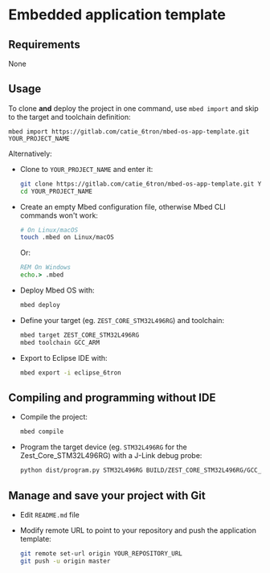 # Embedded application template

## Requirements

None

## Usage

To clone **and** deploy the project in one command, use `mbed import` and skip to
the target and toolchain definition:

    mbed import https://gitlab.com/catie_6tron/mbed-os-app-template.git YOUR_PROJECT_NAME

Alternatively:

* Clone to `YOUR_PROJECT_NAME` and enter it:

    ```sh
    git clone https://gitlab.com/catie_6tron/mbed-os-app-template.git YOUR_PROJECT_NAME
    cd YOUR_PROJECT_NAME
    ```

* Create an empty Mbed configuration file, otherwise Mbed CLI commands won't work:

    ```sh
    # On Linux/macOS
    touch .mbed on Linux/macOS
    ```

    Or:

    ```cmd
    REM On Windows
    echo.> .mbed
    ```

* Deploy Mbed OS with:

    ```sh
    mbed deploy
    ```

* Define your target (eg. `ZEST_CORE_STM32L496RG`) and toolchain:

    ```sh
    mbed target ZEST_CORE_STM32L496RG
    mbed toolchain GCC_ARM
    ```

* Export to Eclipse IDE with:

    ```sh
    mbed export -i eclipse_6tron
    ```

## Compiling and programming without IDE

* Compile the project:

    ```sh
    mbed compile
    ```

* Program the target device (eg. `STM32L496RG` for the Zest_Core_STM32L496RG) with a
  J-Link debug probe:

    ```sh
    python dist/program.py STM32L496RG BUILD/ZEST_CORE_STM32L496RG/GCC_ARM/YOUR_PROJECT_NAME.elf
    ```

## Manage and save your project with Git

* Edit `README.md` file

* Modify remote URL to point to your repository and push the application template:

    ```sh
    git remote set-url origin YOUR_REPOSITORY_URL
    git push -u origin master
    ```
